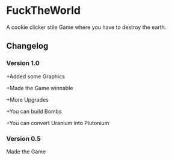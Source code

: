 # FuckTheWorld
 A cookie clicker stile Game where you have to destroy the earth.
## Changelog
### Version 1.0
+Added some Graphics

+Made the Game winnable

+More Upgrades

+You can build Bombs

+You can convert Uranium into Plutonium

### Version 0.5
Made the Game